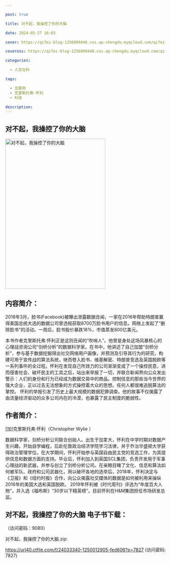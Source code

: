 ```yaml
---

post: true

title: 对不起，我操控了你的大脑

date: 2024-05-27 16:03

cover: https://qifei-blog-1256009448.cos.ap-chengdu.myqcloud.com/qifei-blog/65f6e42b9f345e8d03326c27.jpg

coveross: https://qifei-blog-1256009448.cos.ap-chengdu.myqcloud.com/qifei-blog/65f6e42b9f345e8d03326c27.jpg

categories:

  - 人文社科

tags:

  - 互联网
  - 克里斯托弗·怀利
  - 科技

description:
---
```


## 对不起，我操控了你的大脑
<img alt="对不起，我操控了你的大脑 " class="aligncenter loaded" data-was-processed="true" decoding="async" fetchpriority="high" height="471" src="https://qifei-blog-1256009448.cos.ap-chengdu.myqcloud.com/qifei-blog/65f6e42b9f345e8d03326c27.jpg" style="cursor: zoom-in;" width="314"/>

## 内容简介：

2018年3月，脸书(Facebook)被曝出泄露数据丑闻，一家在2016年帮助特朗普赢得美国总统大选的数据公司曾违规获取8700万脸书用户的信息。网络上发起了“删除脸书”的活动。一周后，脸书股价暴跌18%，市值蒸发800亿美元。

本书作者克里斯托弗·怀利正是这则丑闻的“吹哨人”。他曾是身处这场风暴核心的心理战咨询公司“剑桥分析”的数据科学家。在书中，他讲述了自己加盟“剑桥分析”，参与基于数据挖掘得出社交网络用户画像，并预测及引导其行为的研究，构建可用于宣传战的算法系统，继而卷入脸书、维基解密、特朗普竞选及英国脱欧等一系列事件的全过程。怀利在发现自己所效力的公司渐渐变成了一个操控民意，进而侵害社会、破坏民主的工具之后，站出来举报了一切，并联合新闻界向公众发出警示：人们的身份和行为已经成为数据交易中的商品。控制信息的那些当今世界的强大企业，正以过去无法想象的方式操控着大众的思想。任何人都很难逃脱算法的掌控。 怀利的举报引发了历史上最大规模的数据犯罪调查。他的故事不仅揭露了由流量经济驱动的众多公司内在的冷漠，也暴露了民主制度的脆弱性。

## 作者简介：

[加]克里斯托弗·怀利（Christopher Wylie ）

数据科学家，剑桥分析公司联合创始人。出生于加拿大，怀利在中学时期对数据产生兴趣，开始自学编程，后赴伦敦政治经济学院学习法律，并于乔治华盛顿大学获得政治管理学位。在大学期间，怀利开始参与英国自由民主党的竞选工作，为其提供信息和数据方面的支持。毕业后，怀利加入到英国SCL集团，负责开发用于军事心理战的新武器，并参与创立了剑桥分析公司。在亲眼目睹了文化、信息和算法如何被军队、政府和公司武器化，用以破坏各地的选举后，2018年，怀利决定与《卫报》和《纽约时报》合作，向公众揭露社交媒体的数据是如何被利用来操纵2016年的美国大选和英国脱欧。 2019年怀利被《时代周刊》评选为“年度百大人物”，并入选《福布斯》“30岁以下精英榜”。目前怀利在H&amp;M集团担任市场研发总监。

## 对不起，我操控了你的大脑 电子书下载：

 （访问密码：9080）

对不起，我操控了你的大脑.zip: 

https://url40.ctfile.com/f/24033340-1250012905-fed606?p=7827 (访问密码: 7827)
